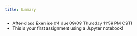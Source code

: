 ```yaml
---
title: Summary
---
```


- After-class Exercise #4 due 09/08 Thursday 11:59 PM CST!
- This is your first assignment using a Jupyter notebook!
